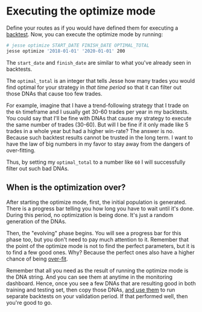 # Executing the optimize mode

Define your routes as if you would have defined them for executing a [backtest](/docs/backtest.html). Now, you can execute the optimize mode by running:

```sh
# jesse optimize START_DATE FINISH_DATE OPTIMAL_TOTAL
jesse optimize '2018-01-01' '2020-01-01' 200
```

The `start_date` and `finish_date` are similar to what you've already seen in backtests. 

The `optimal_total` is an integer that tells Jesse how many trades you would find optimal for your strategy in *that time period* so that it can filter out those DNAs that cause too few trades. 

For example, imagine that I have a trend-following strategy that I trade on the `6h` timeframe and I usually get 30-60 trades per year in my backtests. You could say that I'll be fine with DNAs that cause my strategy to execute the same number of trades (30-60). But will I be fine if it only made like 5 trades in a whole year but had a higher win-rate? The answer is no. Because such backtest results cannot be trusted in the long term. I want to have the law of big numbers in my favor to stay away from the dangers of over-fitting. 

Thus, by setting my `optimal_total` to a number like `60` I will successfully filter out such bad DNAs. 

## When is the optimization over?
After starting the optimize mode, first, the initial population is generated. There is a progress bar telling you how long you have to wait until it's done. During this period, no optimization is being done. It's just a random generation of the DNAs. 

Then, the "evolving" phase begins. You will see a progress bar for this phase too, but you don't need to pay much attention to it. 
Remember that the point of the optimize mode is not to find the perfect parameters, but it is to find a few good ones. Why? Because the perfect ones also have a higher chance of being [over-fit](/docs/optimize/overfitting.html). 

Remember that all you need as the result of running the optimize mode is the DNA string. And you can see them at anytime in the monitoring dashboard. Hence, once you see a few DNAs that are resulting good in both training and testing set, then copy those DNAs, [and use them](/docs/optimize/dna-usage.html) to run separate backtests on your validation period. If that performed well, then you're good to go. 